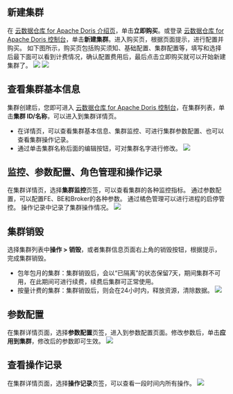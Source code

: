 ## 新建集群
在 [云数据仓库 for Apache Doris 介绍页](https://cloud.tencent.com/product/cdwdoris)，单击**立即购买**。或登录 [云数据仓库 for Apache Doris 控制台](https://console.cloud.tencent.com/cdwdoris)，单击**新建集群**。进入购买页，根据页面提示，进行配置并购买。
如下图所示，购买页包括购买须知、基础配置、集群配置等，填写和选择后最下面可以看到计费情况，确认配置费用后，最后点击立即购买就可以开始新建集群了。
![](https://qcloudimg.tencent-cloud.cn/raw/554e4109017a960200f7f024476ac145.png)
![](https://qcloudimg.tencent-cloud.cn/raw/8693aa5422344aa458206e1f48531d39.png)

## 查看集群基本信息
集群创建后，您即可进入 [云数据仓库 for Apache Doris 控制台](https://console.cloud.tencent.com/cdwdoris)，在集群列表，单击**集群 ID/名称**，可以进入到集群详情页。
- 在详情页，可以查看集群基本信息、集群监控、可进行集群参数配置、也可以查看集群操作记录。
- 通过单击集群名称后面的编辑按钮，可对集群名字进行修改。
![](https://qcloudimg.tencent-cloud.cn/raw/920f0753b1977fb9933f722132949f5e.jpg)

## 监控、参数配置、角色管理和操作记录
在集群详情页，选择**集群监控**页签，可以查看集群的各种监控指标。
通过参数配置，可以配置FE、BE和Broker的各种参数。
通过橘色管理可以进行进程的启停管控。
操作记录中记录了集群操作情况。
![](https://qcloudimg.tencent-cloud.cn/raw/c4fbfb82092c8e240229f93d41896aab.jpg)

## 集群销毁
选择集群列表中**操作 > 销毁**，或者集群信息页面右上角的销毁按钮，根据提示，完成集群销毁。
- 包年包月的集群：集群销毁后，会以“已隔离”的状态保留7天，期间集群不可用，在此期间可进行续费，续费后集群可正常使用。
- 按量计费的集群：集群销毁后，则会在24小时内，释放资源，清除数据。
![](https://qcloudimg.tencent-cloud.cn/raw/2263347c8b9781079d3f596e1aa5edf8.png)

## 参数配置
在集群详情页面，选择**参数配置**页签，进入到参数配置页面。修改参数后，单击**应用到集群**，修改后的参数即可生效。
![](https://qcloudimg.tencent-cloud.cn/raw/05dd7031d7e1b1eb39047411a4ada0e1.jpg)

## 查看操作记录
在集群详情页面，选择**操作记录**页签，可以查看一段时间内所有操作。
![](https://qcloudimg.tencent-cloud.cn/raw/efde1b53eac4a03bc472ada4d359ea65.jpg)

